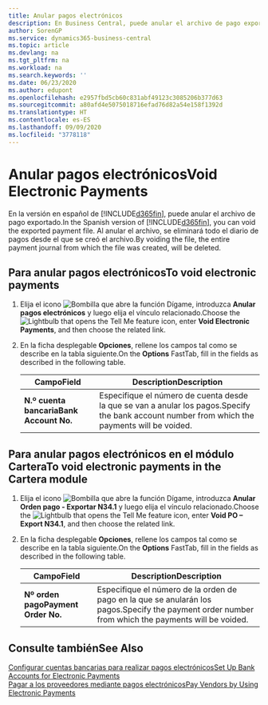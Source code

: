 ```yaml
---
title: Anular pagos electrónicos
description: En Business Central, puede anular el archivo de pago exportado. Al anular el archivo, se eliminará todo el diario de pagos desde el que se creó el archivo.
author: SorenGP
ms.service: dynamics365-business-central
ms.topic: article
ms.devlang: na
ms.tgt_pltfrm: na
ms.workload: na
ms.search.keywords: ''
ms.date: 06/23/2020
ms.author: edupont
ms.openlocfilehash: e2957fbd5cb60c831abf49123c3085206b377d63
ms.sourcegitcommit: a80afd4e5075018716efad76d82a54e158f1392d
ms.translationtype: HT
ms.contentlocale: es-ES
ms.lasthandoff: 09/09/2020
ms.locfileid: "3778118"
---
```

# <a name="void-electronic-payments"></a><span data-ttu-id="d9a0a-104">Anular pagos electrónicos</span><span class="sxs-lookup"><span data-stu-id="d9a0a-104">Void Electronic Payments</span></span>

<span data-ttu-id="d9a0a-105">En la versión en español de [!INCLUDE[d365fin](../../includes/d365fin_md.md)], puede anular el archivo de pago exportado.</span><span class="sxs-lookup"><span data-stu-id="d9a0a-105">In the Spanish version of [!INCLUDE[d365fin](../../includes/d365fin_md.md)], you can void the exported payment file.</span></span> <span data-ttu-id="d9a0a-106">Al anular el archivo, se eliminará todo el diario de pagos desde el que se creó el archivo.</span><span class="sxs-lookup"><span data-stu-id="d9a0a-106">By voiding the file, the entire payment journal from which the file was created, will be deleted.</span></span>  

## <a name="to-void-electronic-payments"></a><span data-ttu-id="d9a0a-107">Para anular pagos electrónicos</span><span class="sxs-lookup"><span data-stu-id="d9a0a-107">To void electronic payments</span></span>  

1. <span data-ttu-id="d9a0a-108">Elija el icono ![Bombilla que abre la función Dígame](../../media/ui-search/search_small.png "Dígame qué desea hacer"), introduzca **Anular pagos electrónicos** y luego elija el vínculo relacionado.</span><span class="sxs-lookup"><span data-stu-id="d9a0a-108">Choose the ![Lightbulb that opens the Tell Me feature](../../media/ui-search/search_small.png "Tell me what you want to do") icon, enter **Void Electronic Payments**, and then choose the related link.</span></span>  
2. <span data-ttu-id="d9a0a-109">En la ficha desplegable **Opciones**, rellene los campos tal como se describe en la tabla siguiente.</span><span class="sxs-lookup"><span data-stu-id="d9a0a-109">On the **Options** FastTab, fill in the fields as described in the following table.</span></span>  

    |<span data-ttu-id="d9a0a-110">Campo</span><span class="sxs-lookup"><span data-stu-id="d9a0a-110">Field</span></span>|<span data-ttu-id="d9a0a-111">Description</span><span class="sxs-lookup"><span data-stu-id="d9a0a-111">Description</span></span>|  
    |-----|-----------|  
    |<span data-ttu-id="d9a0a-112">**N.º cuenta bancaria**</span><span class="sxs-lookup"><span data-stu-id="d9a0a-112">**Bank Account No.**</span></span>|<span data-ttu-id="d9a0a-113">Especifique el número de cuenta desde la que se van a anular los pagos.</span><span class="sxs-lookup"><span data-stu-id="d9a0a-113">Specify the bank account number from which the payments will be voided.</span></span>|  

## <a name="to-void-electronic-payments-in-the-cartera-module"></a><span data-ttu-id="d9a0a-114">Para anular pagos electrónicos en el módulo Cartera</span><span class="sxs-lookup"><span data-stu-id="d9a0a-114">To void electronic payments in the Cartera module</span></span>  

1. <span data-ttu-id="d9a0a-115">Elija el icono ![Bombilla que abre la función Dígame](../../media/ui-search/search_small.png "Dígame qué desea hacer"), introduzca **Anular Orden pago - Exportar N34.1** y luego elija el vínculo relacionado.</span><span class="sxs-lookup"><span data-stu-id="d9a0a-115">Choose the ![Lightbulb that opens the Tell Me feature](../../media/ui-search/search_small.png "Tell me what you want to do") icon, enter **Void PO – Export N34.1**, and then choose the related link.</span></span>  
2. <span data-ttu-id="d9a0a-116">En la ficha desplegable **Opciones**, rellene los campos tal como se describe en la tabla siguiente.</span><span class="sxs-lookup"><span data-stu-id="d9a0a-116">On the **Options** FastTab, fill in the fields as described in the following table.</span></span>  

    |<span data-ttu-id="d9a0a-117">Campo</span><span class="sxs-lookup"><span data-stu-id="d9a0a-117">Field</span></span>|<span data-ttu-id="d9a0a-118">Description</span><span class="sxs-lookup"><span data-stu-id="d9a0a-118">Description</span></span>|  
    |-----|-----------|  
    |<span data-ttu-id="d9a0a-119">**Nº orden pago**</span><span class="sxs-lookup"><span data-stu-id="d9a0a-119">**Payment Order No.**</span></span>|<span data-ttu-id="d9a0a-120">Especifique el número de la orden de pago en la que se anularán los pagos.</span><span class="sxs-lookup"><span data-stu-id="d9a0a-120">Specify the payment order number from which the payments will be voided.</span></span>|  

## <a name="see-also"></a><span data-ttu-id="d9a0a-121">Consulte también</span><span class="sxs-lookup"><span data-stu-id="d9a0a-121">See Also</span></span>

[<span data-ttu-id="d9a0a-122">Configurar cuentas bancarias para realizar pagos electrónicos</span><span class="sxs-lookup"><span data-stu-id="d9a0a-122">Set Up Bank Accounts for Electronic Payments</span></span>](how-to-set-up-bank-accounts-for-electronic-payments.md)  
[<span data-ttu-id="d9a0a-123">Pagar a los proveedores mediante pagos electrónicos</span><span class="sxs-lookup"><span data-stu-id="d9a0a-123">Pay Vendors by Using Electronic Payments</span></span>](how-to-pay-vendors-by-using-electronic-payments.md)  
